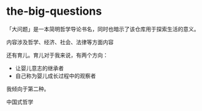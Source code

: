 # the-big-questions
「大问题」是一本简明哲学导论书名，同时也暗示了该仓库用于探索生活的意义。

内容涉及哲学、经济、社会、法律等方面内容

还有育儿。育儿对于我来说，有两个方向：
- 让婴儿意志的继承者
- 自己称为婴儿成长过程中的观察者

我倾向于第二种。

中国式哲学
